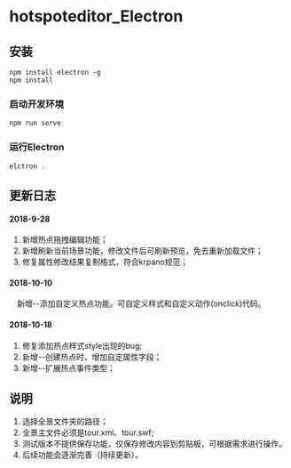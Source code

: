 # hotspoteditor_Electron

## 安装
```
npm install electron -g
npm install
```

### 启动开发环境
```
npm run serve
```

### 运行Electron
```
elctron .
```
## 更新日志     
#### 2018-9-28       

1. 新增热点拖拽编辑功能；
2. 新增刷新当前场景功能，修改文件后可刷新预览，免去重新加载文件；
3. 修复属性修改结果复制格式，符合krpano规范；       

#### 2018-10-10      

　新增--添加自定义热点功能。可自定义样式和自定义动作(onclick)代码。     

#### 2018-10-18      

1. 修复添加热点样式style出现的bug;     
2. 新增--创建热点时，增加自定属性字段；
3. 新增--扩展热点事件类型；


## 说明      

1. 选择全景文件夹的路径；
2. 全景主文件必须是tour.xml、tour.swf;
3. 测试版本不提供保存功能，仅保存修改内容到剪贴板，可根据需求进行操作。
4. 后续功能会逐渐完善（持续更新）。
